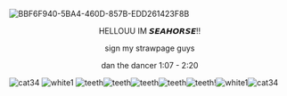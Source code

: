 
![BBF6F940-5BA4-460D-857B-EDD261423F8B](https://github.com/user-attachments/assets/146180ea-6a4f-4995-9a01-7b4a264076f9)








<p align="center">
HELLOUU IM 𝙎𝙀𝘼𝙃𝙊𝙍𝙎𝙀!!
</p> 

<p align="center">
sign my strawpage guys
</p> 

<p align="center">
dan the dancer 1:07 - 2:20
</p> 


![cat34](https://github.com/user-attachments/assets/5499dd2b-3b69-4a73-a903-8b1fa51b823d)
![white1](https://github.com/user-attachments/assets/5394be53-d8c1-467d-983e-4574ccc08557)
![teeth](https://github.com/user-attachments/assets/e72172c9-eb79-49a3-b09a-2ddb724fd0d8)![teeth](https://github.com/user-attachments/assets/272d6e96-1f0d-4fc1-b3fa-173c23788669)![teeth](https://github.com/user-attachments/assets/c3c90ac2-67a2-4ecc-a9a3-f8f83864e582)![teeth](https://github.com/user-attachments/assets/b18aaa3e-ac04-41de-a17a-79cddef67a9a)![teeth](https://github.com/user-attachments/assets/ab2179d0-6725-40d1-afb3-8fc129df5d26)!![white1](https://github.com/user-attachments/assets/fb024282-a32d-450a-bc7d-17edaccd9b79)![cat34](https://github.com/user-attachments/assets/632c6663-09d4-4b05-9de0-1d95b7e73fda)
